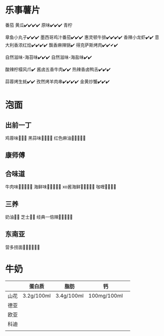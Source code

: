 # 乐事薯片
番茄
黄瓜✔️✔️✔️✔️
原味✔️✔️✔️
青柠

章鱼小丸子✔️✔️✔️
墨西哥鸡汁番茄✔️✔️✔️
惠灵顿牛排✔️✔️✔️✔️
香辣小龙虾✔️✔️
意大利香浓红烩✔️✔️✔️✔️
飘香麻辣锅✔️
得克萨斯烤肉️✔️✔️✔✔️

自然滋味-海苔味✔️✔️✔️
自然滋味-海盐味✔️✔️

酸辣柠檬风爪✔️
酱卤五香牛肉✔️✔️
热辣香卤鸭舌✔️✔️✔️

蒜蓉烤生蚝✔️✔️
孜然烤羊肉串✔️✔️✔️✔️
金黄炒蟹✔️✔️✔️

# 泡面
## 出前一丁
鸡蓉味🦴🦴🦴
黑蒜味🦴🦴🦴🦴
红色麻油🦴🦴🦴🦴🦴
## 康师傅
## 合味道
牛肉味🦴🦴🦴🦴🦴
海鲜味🦴🦴🦴🦴🦴
xo酱海鲜🦴🦴🦴🦴🦴
咖喱🦴🦴🦴🦴
## 三养
奶油🦴🦴
芝士🦴🦴
经典一倍辣🦴🦴🦴🦴🦴
## 东南亚
营多捞面🦴🦴🦴🦴🦴🦴
# 牛奶
|  |蛋白质|脂肪|钙|  |
|:-:|:-:|:-:|:-:|:-:|
|山花|3.2g/100ml|3.4g/100ml|100mg/100ml|  |
|德亚|  |  |  |  |
|欧亚|  |  |  |  |
|科迪|  |  |  |  |
|  |  |  |  |  |
